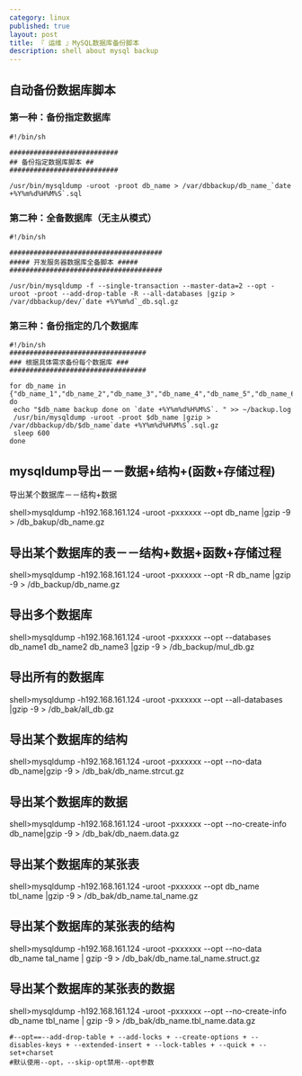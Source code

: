 ```yaml
---
category: linux
published: true
layout: post
title: 『 运维 』MySQL数据库备份脚本
description: shell about mysql backup
---
```


## 自动备份数据库脚本

### 第一种：备份指定数据库

```shell
#!/bin/sh

###########################
## 备份指定数据库脚本 ##
###########################

/usr/bin/mysqldump -uroot -proot db_name > /var/dbbackup/db_name_`date +%Y%m%d%H%M%S`.sql
```

### 第二种：全备数据库（无主从模式）

```shell
#!/bin/sh

######################################
##### 开发服务器数据库全备脚本 #####
######################################

/usr/bin/mysqldump -f --single-transaction --master-data=2 --opt -uroot -proot --add-drop-table -R --all-databases |gzip > /var/dbbackup/dev/`date +%Y%m%d`_db.sql.gz
```

### 第三种：备份指定的几个数据库

```shell
#!/bin/sh
##################################
### 根据具体需求备份每个数据库 ###
##################################

for db_name in {"db_name_1","db_name_2","db_name_3","db_name_4","db_name_5","db_name_6","db_name_7"};
do
 echo "$db_name backup done on `date +%Y%m%d%H%M%S`. " >> ~/backup.log
 /usr/bin/mysqldump -uroot -proot $db_name |gzip > /var/dbbackup/db/$db_name`date +%Y%m%d%H%M%S`.sql.gz
 sleep 600
done
```

## mysqldump导出－－数据+结构+(函数+存储过程)

导出某个数据库－－结构+数据

shell&gt;mysqldump -h192.168.161.124 -uroot -pxxxxxx --opt db\_name \|gzip -9 &gt; \/db\_bakup\/db\_name.gz

## 导出某个数据库的表－－结构+数据+函数+存储过程

shell&gt;mysqldump -h192.168.161.124 -uroot -pxxxxxx --opt -R db\_name \|gzip -9 &gt; \/db\_backup\/db\_name.gz

## 导出多个数据库

shell&gt;mysqldump -h192.168.161.124 -uroot -pxxxxxx --opt --databases db\_name1 db\_name2 db\_name3 \|gzip -9 &gt; \/db\_backup\/mul\_db.gz

## 导出所有的数据库

shell&gt;mysqldump -h192.168.161.124 -uroot -pxxxxxx --opt --all-databases \|gzip -9 &gt; \/db\_bak\/all\_db.gz

## 导出某个数据库的结构

shell&gt;mysqldump -h192.168.161.124 -uroot -pxxxxxx --opt --no-data db\_name\|gzip -9 &gt; \/db\_bak\/db\_name.strcut.gz

## 导出某个数据库的数据

shell&gt;mysqldump -h192.168.161.124 -uroot -pxxxxxx --opt --no-create-info db\_name\|gzip -9 &gt; \/db\_bak\/db\_naem.data.gz

## 导出某个数据库的某张表

shell&gt;mysqldump -h192.168.161.124 -uroot -pxxxxxx --opt db\_name tbl\_name \|gzip -9 &gt; \/db\_bak\/db\_name.tal\_name.gz

## 导出某个数据库的某张表的结构

shell&gt;mysqldump -h192.168.161.124 -uroot -pxxxxxx --opt --no-data db\_name tal\_name \| gzip -9 &gt; \/db\_bak\/db\_name.tal\_name.struct.gz

## 导出某个数据库的某张表的数据

shell&gt;mysqldump -h192.168.161.124 -uroot -pxxxxxx --opt --no-create-info db\_name tbl\_name \| gzip -9 &gt; \/db\_bak\/db\_name.tbl\_name.data.gz

```shell
#--opt==--add-drop-table + --add-locks + --create-options + --disables-keys + --extended-insert + --lock-tables + --quick + --set+charset
#默认使用--opt，--skip-opt禁用--opt参数
```
